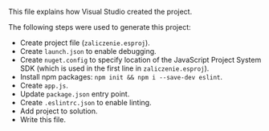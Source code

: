 This file explains how Visual Studio created the project.

The following steps were used to generate this project:
- Create project file (`zaliczenie.esproj`).
- Create `launch.json` to enable debugging.
- Create `nuget.config` to specify location of the JavaScript Project System SDK (which is used in the first line in `zaliczenie.esproj`).
- Install npm packages: `npm init && npm i --save-dev eslint`.
- Create `app.js`.
- Update `package.json` entry point.
- Create `.eslintrc.json` to enable linting.
- Add project to solution.
- Write this file.
